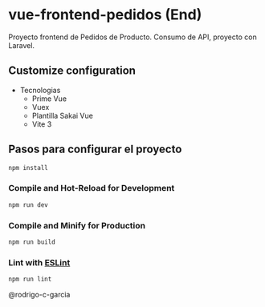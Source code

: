 # vue-frontend-pedidos (End)

Proyecto frontend de Pedidos de Producto.
Consumo de API, proyecto con Laravel.


## Customize configuration

* Tecnologias
  * Prime Vue
  * Vuex
  * Plantilla Sakai Vue
  * Vite 3
  
## Pasos para configurar el proyecto

```sh
npm install
```

### Compile and Hot-Reload for Development

```sh
npm run dev
```

### Compile and Minify for Production

```sh
npm run build
```

### Lint with [ESLint](https://eslint.org/)

```sh
npm run lint
```
@rodrigo-c-garcia
